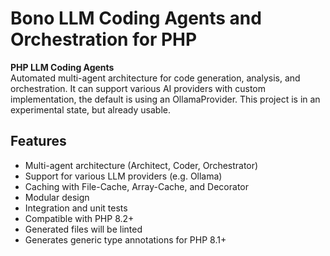 # Bono LLM Coding Agents and Orchestration for PHP

**PHP LLM Coding Agents**  
Automated multi-agent architecture for code generation, analysis, and orchestration.
It can support various AI providers with custom implementation, the default is using an OllamaProvider. 
This project is in an experimental state, but already usable.

## Features

- Multi-agent architecture (Architect, Coder, Orchestrator)
- Support for various LLM providers (e\.g\. Ollama)
- Caching with File\-Cache, Array\-Cache, and Decorator
- Modular design
- Integration and unit tests
- Compatible with PHP 8\.2\+
- Generated files will be linted
- Generates generic type annotations for PHP 8\.1\+
